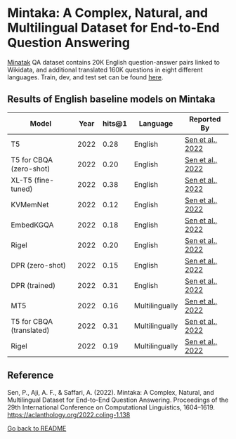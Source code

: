 # Mintaka: A Complex, Natural, and Multilingual Dataset for End-to-End Question Answering
[Minatak](https://aclanthology.org/2022.coling-1.138.pdf) QA dataset contains 20K English question-answer pairs linked to Wikidata, and additional translated 160K questions in eight different languages.
Train, dev, and test set can be found [here](https://github.com/amazon-research/mintaka/tree/main/data).

##  Results of English baseline models on Mintaka
 | Model  | Year | hits@1 | Language | Reported By |
 | ------------- | ------------- | ----------| ------------- | -------------- |
 | T5 | 2022 | 0.28 | English | [Sen et al., 2022](https://aclanthology.org/2022.coling-1.138.pdf)|
 | T5 for CBQA (zero-shot) | 2022 | 0.20 | English | [Sen et al., 2022](https://aclanthology.org/2022.coling-1.138.pdf)|
 | XL-T5 (fine-tuned) | 2022 | 0.38 | English | [Sen et al., 2022](https://aclanthology.org/2022.coling-1.138.pdf)|
 | KVMemNet | 2022 | 0.12 | English | [Sen et al., 2022](https://aclanthology.org/2022.coling-1.138.pdf)|
 | EmbedKGQA | 2022 | 0.18 | English | [Sen et al., 2022](https://aclanthology.org/2022.coling-1.138.pdf)|
 | Rigel | 2022 | 0.20 | English | [Sen et al., 2022](https://aclanthology.org/2022.coling-1.138.pdf)|
 | DPR (zero-shot) |2022 | 0.15 | English | [Sen et al., 2022](https://aclanthology.org/2022.coling-1.138.pdf)|
 | DPR (trained) |2022 | 0.31 | English | [Sen et al., 2022](https://aclanthology.org/2022.coling-1.138.pdf)|
 | MT5|2022 | 0.16 | Multilingually | [Sen et al., 2022](https://aclanthology.org/2022.coling-1.138.pdf)|
 | T5 for CBQA (translated)|2022 | 0.31 | Multilingually | [Sen et al., 2022](https://aclanthology.org/2022.coling-1.138.pdf)|
 | Rigel | 2022 | 0.19 | Multilingually |[Sen et al., 2022](https://aclanthology.org/2022.coling-1.138.pdf)|
 
 
 ## Reference
 Sen, P., Aji, A. F., & Saffari, A. (2022). Mintaka: A Complex, Natural, and Multilingual Dataset for End-to-End Question Answering. Proceedings of the 29th International Conference on Computational Linguistics, 1604–1619. https://aclanthology.org/2022.coling-1.138
 
 [Go back to README](../README.md)
